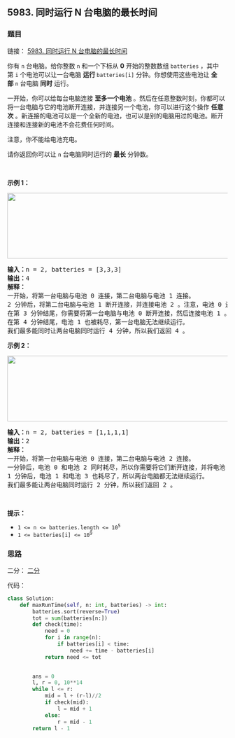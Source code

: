 ## 5983. 同时运行 N 台电脑的最长时间

### 题目


链接：
[5983. 同时运行 N 台电脑的最长时间](https://leetcode-cn.com/problems/maximum-running-time-of-n-computers/)
<div class="notranslate"><p>你有&nbsp;<code>n</code>&nbsp;台电脑。给你整数&nbsp;<code>n</code>&nbsp;和一个下标从 <strong>0</strong>&nbsp;开始的整数数组&nbsp;<code>batteries</code>&nbsp;，其中第&nbsp;<code>i</code>&nbsp;个电池可以让一台电脑 <strong>运行&nbsp;</strong><code>batteries[i]</code>&nbsp;分钟。你想使用这些电池让&nbsp;<strong>全部</strong>&nbsp;<code>n</code>&nbsp;台电脑 <b>同时</b>&nbsp;运行。</p>

<p>一开始，你可以给每台电脑连接 <strong>至多一个电池</strong>&nbsp;。然后在任意整数时刻，你都可以将一台电脑与它的电池断开连接，并连接另一个电池，你可以进行这个操作 <strong>任意次</strong>&nbsp;。新连接的电池可以是一个全新的电池，也可以是别的电脑用过的电池。断开连接和连接新的电池不会花费任何时间。</p>

<p>注意，你不能给电池充电。</p>

<p>请你返回你可以让 <code>n</code>&nbsp;台电脑同时运行的 <strong>最长</strong>&nbsp;分钟数。</p>

<p>&nbsp;</p>

<p><strong>示例 1：</strong></p>

<p><img style="width: 762px; height: 150px;" src="https://assets.leetcode.com/uploads/2022/01/06/example1-fit.png" alt=""></p>

<pre><b>输入：</b>n = 2, batteries = [3,3,3]
<b>输出：</b>4
<b>解释：</b>
一开始，将第一台电脑与电池 0 连接，第二台电脑与电池 1 连接。
2 分钟后，将第二台电脑与电池 1 断开连接，并连接电池 2 。注意，电池 0 还可以供电 1 分钟。
在第 3 分钟结尾，你需要将第一台电脑与电池 0 断开连接，然后连接电池 1 。
在第 4 分钟结尾，电池 1 也被耗尽，第一台电脑无法继续运行。
我们最多能同时让两台电脑同时运行 4 分钟，所以我们返回 4 。
</pre>

<p><strong>示例 2：</strong></p>

<p><img style="width: 629px; height: 150px;" src="https://assets.leetcode.com/uploads/2022/01/06/example2.png" alt=""></p>

<pre><b>输入：</b>n = 2, batteries = [1,1,1,1]
<b>输出：</b>2
<b>解释：</b>
一开始，将第一台电脑与电池 0 连接，第二台电脑与电池 2 连接。
一分钟后，电池 0 和电池 2 同时耗尽，所以你需要将它们断开连接，并将电池 1 和第一台电脑连接，电池 3 和第二台电脑连接。
1 分钟后，电池 1 和电池 3 也耗尽了，所以两台电脑都无法继续运行。
我们最多能让两台电脑同时运行 2 分钟，所以我们返回 2 。
</pre>

<p>&nbsp;</p>

<p><strong>提示：</strong></p>

<ul>
	<li><code>1 &lt;= n &lt;= batteries.length &lt;= 10<sup>5</sup></code></li>
	<li><code>1 &lt;= batteries[i] &lt;= 10<sup>9</sup></code></li>
</ul>
</div>


### 思路

二分：
[二分](https://leetcode-cn.com/problems/maximum-running-time-of-n-computers/solution/er-fen-da-an-by-newhar-swi2/)

代码：

```python
class Solution:
    def maxRunTime(self, n: int, batteries) -> int:
        batteries.sort(reverse=True)
        tot = sum(batteries[n:])
        def check(time):
            need = 0
            for i in range(n):
                if batteries[i] < time:
                    need += time - batteries[i]
            return need <= tot

        
        ans = 0
        l, r = 0, 10**14
        while l <= r:
            mid = l + (r-l)//2
            if check(mid):
                l = mid + 1
            else:
                r = mid - 1
        return l - 1
```
